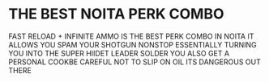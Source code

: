 # THE BEST NOITA PERK COMBO

FAST RELOAD + INFINITE AMMO IS THE BEST PERK COMBO IN NOITA IT ALLOWS YOU SPAM YOUR SHOTGUN NONSTOP ESSENTIALLY TURNING YOU INTO THE SUPER HIIDET LEADER SOLDER YOU ALSO GET A PERSONAL COOKBE CAREFUL NOT TO SLIP ON OIL ITS DANGEROUS OUT THERE
